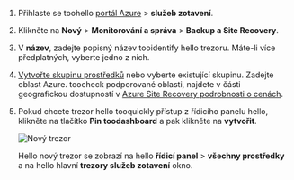 
1. Přihlaste se toohello [portál Azure](https://portal.azure.com) > **služeb zotavení**.
2. Klikněte na **Nový** > **Monitorování a správa** > **Backup a Site Recovery**. 
3. V **název**, zadejte popisný název tooidentify hello trezoru. Máte-li více předplatných, vyberte jedno z nich.
4. [Vytvořte skupinu prostředků](../articles/azure-resource-manager/resource-group-template-deploy-portal.md) nebo vyberte existující skupinu. Zadejte oblast Azure. toocheck podporované oblasti, najdete v části geografickou dostupností v [Azure Site Recovery podrobnosti o cenách](https://azure.microsoft.com/pricing/details/site-recovery/).
5. Pokud chcete trezor hello tooquickly přístup z řídicího panelu hello, klikněte na tlačítko **Pin toodashboard** a pak klikněte na **vytvořit**.

   ![Nový trezor](./media/site-recovery-create-vault/new-vault-settings.png)

   Hello nový trezor se zobrazí na hello **řídicí panel** > **všechny prostředky** a na hello hlavní **trezory služeb zotavení** okno.
